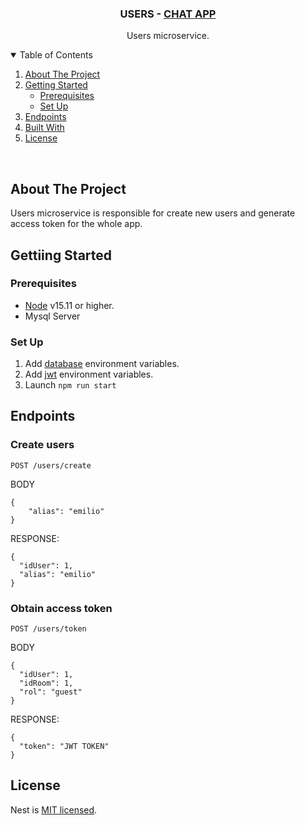 <p align="center">

  <h3 align="center">USERS - <a href="https://github.com/emiliopf/chat-app">CHAT APP</a></h3>
  <p align="center">
    Users microservice.
    <br />
  </p>
</p>

<!-- TABLE OF CONTENTS -->
<details open="open">
  <summary>Table of Contents</summary>
  <ol>
    <li><a href="#about-the-project">About The Project</a></li>
    <li>
      <a href="#getting-started">Getting Started</a>
      <ul>
        <li><a href="#prerequisites">Prerequisites</a></li>
        <li><a href="#set-up">Set Up</a></li>
      </ul>
    </li>
    <li><a href="#endponits">Endpoints</a></li>
    <li><a href="#built-with">Built With</a></li>
    <li><a href="#license">License</a></li>
  </ol>
</details>
<br />


## About The Project


Users microservice is responsible for create new users and generate access token for the whole app.



## Gettiing Started

### Prerequisites

* [Node](https://nodejs.org/en/) v15.11 or higher.
* Mysql Server


### Set Up

1. Add [database](/src/config/database.ts) environment variables.
2. Add [jwt](/src/config/jwt.ts) environment variables.
3. Launch `npm run start`

## Endpoints

### **Create users**

```http
POST /users/create

```

BODY
```
{
	"alias": "emilio"
}
```

RESPONSE:

```
{
  "idUser": 1,
  "alias": "emilio"
}
```


### **Obtain access token**

```http
POST /users/token
```

BODY
```
{
  "idUser": 1,
  "idRoom": 1,
  "rol": "guest"
}
```

RESPONSE:

```
{
  "token": "JWT TOKEN"
}
```

## License

  Nest is [MIT licensed](LICENSE).
